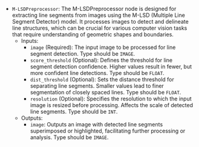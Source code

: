 - `M-LSDPreprocessor`: The M-LSDPreprocessor node is designed for extracting line segments from images using the M-LSD (Multiple Line Segment Detector) model. It processes images to detect and delineate line structures, which can be crucial for various computer vision tasks that require understanding of geometric shapes and boundaries.
    - Inputs:
        - `image` (Required): The input image to be processed for line segment detection. Type should be `IMAGE`.
        - `score_threshold` (Optional): Defines the threshold for line segment detection confidence. Higher values result in fewer, but more confident line detections. Type should be `FLOAT`.
        - `dist_threshold` (Optional): Sets the distance threshold for separating line segments. Smaller values lead to finer segmentation of closely spaced lines. Type should be `FLOAT`.
        - `resolution` (Optional): Specifies the resolution to which the input image is resized before processing. Affects the scale of detected line segments. Type should be `INT`.
    - Outputs:
        - `image`: Outputs an image with detected line segments superimposed or highlighted, facilitating further processing or analysis. Type should be `IMAGE`.
